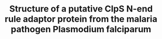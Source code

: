 ---
author_profile: false
title: "Structure of a putative ClpS N-end rule adaptor protein from the malaria pathogen Plasmodium falciparum"
authors: "AhYoung AP, **Koehl A* **, Vizcarra CL, Cascio D, Egea PF"
pub_date: 2015-12-03
journal: 'Protein Science'
image: '/images/pubs/2016-ahyoung.jpeg'
pdf: ''
pmid: 26701219
pmcid: PMC4815404
pdbs: 
  - 4O2X
---
